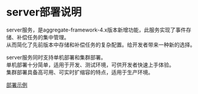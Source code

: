 # server部署说明
server服务，是aggregate-framework-4.x版本新增功能，此服务实现了事件存储、补偿任务的集中管理。    
从而简化了先前版本中存储和补偿任务的复杂配置。给开发者带来一种新的选择。  
  
server服务同时支持单机部署和集群部署。  
单机部署十分简单，适用于开发、测试环境，可供开发者快速上手体验。  
集群部署具备高可用、可实时扩缩容的特点，适用于生产环境。  

[部署示例](/zh-cn/aggdocs/ops/server/deploy.html)  
